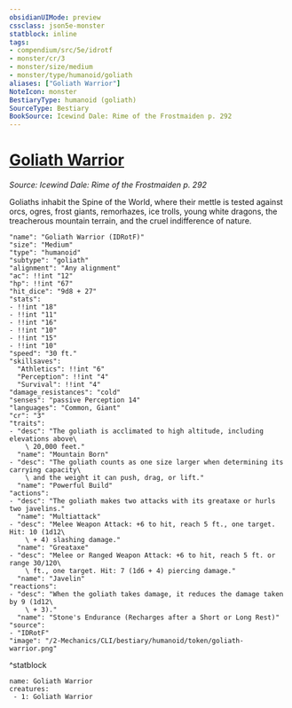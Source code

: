 ```yaml
---
obsidianUIMode: preview
cssclass: json5e-monster
statblock: inline
tags:
- compendium/src/5e/idrotf
- monster/cr/3
- monster/size/medium
- monster/type/humanoid/goliath
aliases: ["Goliath Warrior"]
NoteIcon: monster
BestiaryType: humanoid (goliath)
SourceType: Bestiary
BookSource: Icewind Dale: Rime of the Frostmaiden p. 292
---
```

# [Goliath Warrior](2-Mechanics/CLI/bestiary/humanoid/goliath-warrior-idrotf.md)
*Source: Icewind Dale: Rime of the Frostmaiden p. 292*  

Goliaths inhabit the Spine of the World, where their mettle is tested against orcs, ogres, frost giants, remorhazes, ice trolls, young white dragons, the treacherous mountain terrain, and the cruel indifference of nature.

```statblock
"name": "Goliath Warrior (IDRotF)"
"size": "Medium"
"type": "humanoid"
"subtype": "goliath"
"alignment": "Any alignment"
"ac": !!int "12"
"hp": !!int "67"
"hit_dice": "9d8 + 27"
"stats":
- !!int "18"
- !!int "11"
- !!int "16"
- !!int "10"
- !!int "15"
- !!int "10"
"speed": "30 ft."
"skillsaves":
  "Athletics": !!int "6"
  "Perception": !!int "4"
  "Survival": !!int "4"
"damage_resistances": "cold"
"senses": "passive Perception 14"
"languages": "Common, Giant"
"cr": "3"
"traits":
- "desc": "The goliath is acclimated to high altitude, including elevations above\
    \ 20,000 feet."
  "name": "Mountain Born"
- "desc": "The goliath counts as one size larger when determining its carrying capacity\
    \ and the weight it can push, drag, or lift."
  "name": "Powerful Build"
"actions":
- "desc": "The goliath makes two attacks with its greataxe or hurls two javelins."
  "name": "Multiattack"
- "desc": "Melee Weapon Attack: +6 to hit, reach 5 ft., one target. Hit: 10 (1d12\
    \ + 4) slashing damage."
  "name": "Greataxe"
- "desc": "Melee or Ranged Weapon Attack: +6 to hit, reach 5 ft. or range 30/120\
    \ ft., one target. Hit: 7 (1d6 + 4) piercing damage."
  "name": "Javelin"
"reactions":
- "desc": "When the goliath takes damage, it reduces the damage taken by 9 (1d12\
    \ + 3)."
  "name": "Stone's Endurance (Recharges after a Short or Long Rest)"
"source":
- "IDRotF"
"image": "/2-Mechanics/CLI/bestiary/humanoid/token/goliath-warrior.png"
```
^statblock

```encounter-table
name: Goliath Warrior
creatures:
 - 1: Goliath Warrior
```